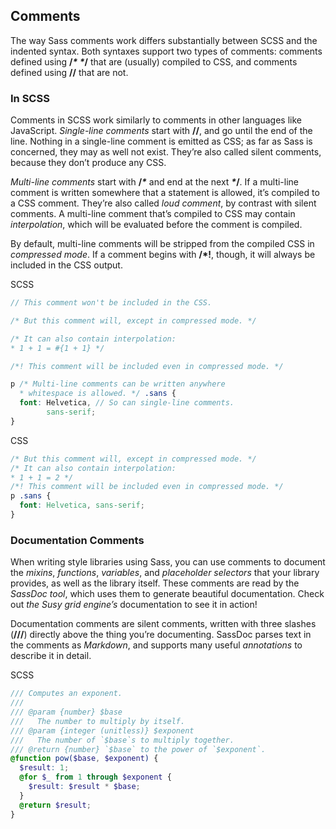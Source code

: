 ## Comments

The way Sass comments work differs substantially between SCSS and the indented syntax. Both syntaxes support two types of comments: comments defined using **/_*_ _*_/** that are (usually) compiled to CSS, and comments defined using **//** that are not.


### In SCSS

Comments in SCSS work similarly to comments in other languages like JavaScript. *Single-line comments* start with **//**, and go until the end of the line. Nothing in a single-line comment is emitted as CSS; as far as Sass is concerned, they may as well not exist. They’re also called silent comments, because they don’t produce any CSS.

*Multi-line comments* start with **/_*_** and end at the next **_*_/**. If a multi-line comment is written somewhere that a statement is allowed, it’s compiled to a CSS comment. They’re also called *loud comment*, by contrast with silent comments. A multi-line comment that’s compiled to CSS may contain *interpolation*, which will be evaluated before the comment is compiled.

By default, multi-line comments will be stripped from the compiled CSS in *compressed mode*. If a comment begins with **/*!**, though, it will always be included in the CSS output.

SCSS
```scss
// This comment won't be included in the CSS.

/* But this comment will, except in compressed mode. */

/* It can also contain interpolation:
* 1 + 1 = #{1 + 1} */

/*! This comment will be included even in compressed mode. */

p /* Multi-line comments can be written anywhere
  * whitespace is allowed. */ .sans {
  font: Helvetica, // So can single-line comments.
        sans-serif;
}
```

CSS
```css
/* But this comment will, except in compressed mode. */
/* It can also contain interpolation:
* 1 + 1 = 2 */
/*! This comment will be included even in compressed mode. */
p .sans {
  font: Helvetica, sans-serif;
}

```

### Documentation Comments

When writing style libraries using Sass, you can use comments to document the *mixins*, *functions*, *variables*, and *placeholder selectors* that your library provides, as well as the library itself. These comments are read by the *SassDoc tool*, which uses them to generate beautiful documentation. Check out *the Susy grid engine’s* documentation to see it in action!

Documentation comments are silent comments, written with three slashes (**///**) directly above the thing you’re documenting. SassDoc parses text in the comments as *Markdown*, and supports many useful *annotations* to describe it in detail.

SCSS
```scss
/// Computes an exponent.
///
/// @param {number} $base
///   The number to multiply by itself.
/// @param {integer (unitless)} $exponent
///   The number of `$base`s to multiply together.
/// @return {number} `$base` to the power of `$exponent`.
@function pow($base, $exponent) {
  $result: 1;
  @for $_ from 1 through $exponent {
    $result: $result * $base;
  }
  @return $result;
}
```